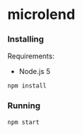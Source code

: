 # microlend

### Installing

Requirements:
* Node.js 5

```
npm install
```

### Running

```
npm start
```
